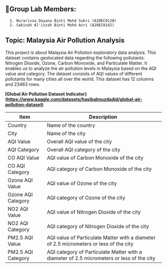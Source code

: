 <h2>🥼Group Lab Members:</h2>

      1. Nurarissa Dayana Binti Mohd Sukri (A20EC0120)	
      2. Sakinah Al'izzah Binti Mohd Asri (A20EC0142)
      
<h2>Topic: Malaysia Air Pollution Analysis</h2>

This project is about Malaysia Air Pollution exploratory data analysis. This dataset contains geolocated data regarding the following pollutants: Nitrogen Dioxide, Ozone, Carbon Monoxide, and Particulate Matter. It enables us to analyze the air pollution levels in Malaysia based on the AQI value and category. The dataset consists of AQI values of different pollutants for many cities all over the world. This dataset has 12 columns and 23463 rows.


**[Global Air Pollution Dataset Indicator}(https://www.kaggle.com/datasets/hasibalmuzdadid/global-air-pollution-dataset)**

Item | Description
-----|-------------
Country | Name of the country
City | Name of the city
AQI Value | Overall AQI value of the city
AQI Category | Overall AQI category of the city
CO AQI Value | AQI value of Carbon Monoxide of the city
CO AQI Category | AQI category of Carbon Monoxide of the city
Ozone AQI Value | AQI value of Ozone of the city
Ozone AQI Category | AQI category of Ozone of the city
NO2 AQI Value | AQI value of Nitrogen Dioxide of the city
NO2 AQI Category | AQI category of Nitrogen Dioxide of the city
PM2.5 AQI Value | AQI value of Particulate Matter with a diameter of 2.5 micrometers or less of the city
PM2.5 AQI Category | AQI category of Particulate Matter with a diameter of 2.5 micrometers or less of the city
   
